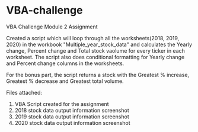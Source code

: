 # VBA-challenge
VBA Challenge Module 2 Assignment

Created a script which will loop through all the worksheets(2018, 2019, 2020) in the workbook "Multiple_year_stock_data" and calculates the Yearly change, Percent change and Total stock vaolume for every ticker in each worksheet.
The script also does conditional formatting for Yearly change and Percent change columns in the worksheets.

For the bonus part, the script returns a stock with the Greatest % increase, Greatest % decrease and Greatest total volume.

Files attached:
1. VBA Script created for the assignment
2. 2018 stock data output information screenshot
3. 2019 stock data output information screenshot
4. 2020 stock data output information screenshot
